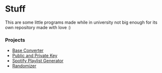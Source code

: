 # Stuff

This are some little programs made while in university not big enough for its own repository made with love :)

### Projects

  * [Base Converter](./baseconverter)
  * [Public and Private Key](./key)
  * [Spotify Playlist Generator](./spotify)
  * [Randomizer](./random)
